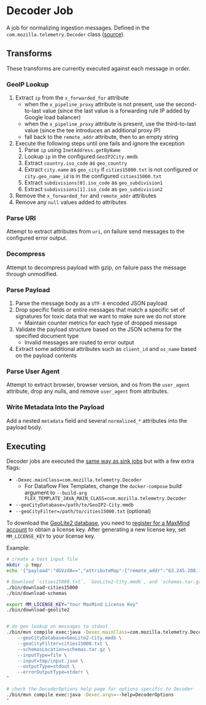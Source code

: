 # Decoder Job

A job for normalizing ingestion messages. Defined in the `com.mozilla.telemetry.Decoder` class ([source](https://github.com/mozilla/gcp-ingestion/blob/main/ingestion-beam/src/main/java/com/mozilla/telemetry/Decoder.java)).

## Transforms

These transforms are currently executed against each message in order.

### GeoIP Lookup

1. Extract `ip` from the `x_forwarded_for` attribute
   - when the `x_pipeline_proxy` attribute is not present, use the
     second-to-last value (since the last value is a forwarding rule IP
     added by Google load balancer)
   - when the `x_pipeline_proxy` attribute is present, use the third-to-last
     value (since the tee introduces an additional proxy IP)
   - fall back to the `remote_addr` attribute, then to an empty string
1. Execute the following steps until one fails and ignore the exception
   1. Parse `ip` using `InetAddress.getByName`
   1. Lookup `ip` in the configured `GeoIP2City.mmdb`
   1. Extract `country.iso_code` as `geo_country`
   1. Extract `city.name` as `geo_city` if `cities15000.txt` is not configured
      or `city.geo_name_id` is in the configured `cities15000.txt`
   1. Extract `subdivisions[0].iso_code` as `geo_subdivision1`
   1. Extract `subdivisions[1].iso_code` as `geo_subdivision2`
1. Remove the `x_forwarded_for` and `remote_addr` attributes
1. Remove any `null` values added to attributes

### Parse URI

Attempt to extract attributes from `uri`, on failure send messages to the
configured error output.

### Decompress

Attempt to decompress payload with gzip, on failure pass the message through
unmodified.

### Parse Payload

1. Parse the message body as a `UTF-8` encoded JSON payload
1. Drop specific fields or entire messages that match a specific set of signatures
   for toxic data that we want to make sure we do not store
   - Maintain counter metrics for each type of dropped message
1. Validate the payload structure based on the JSON schema for the specified
   document type
   - Invalid messages are routed to error output
1. Extract some additional attributes such as `client_id` and `os_name`
   based on the payload contents

### Parse User Agent

Attempt to extract browser, browser version, and os from the `user_agent`
attribute, drop any nulls, and remove `user_agent` from attributes.

### Write Metadata Into the Payload

Add a nested `metadata` field and several `normalized_*` attributes into the
payload body.

## Executing

Decoder jobs are executed the [same way as sink jobs](../sink-job/#executing)
but with a few extra flags:

- `-Dexec.mainClass=com.mozilla.telemetry.Decoder`
  - For Dataflow Flex Templates, change the `docker-compose` build argument to
    `--build-arg FLEX_TEMPLATE_JAVA_MAIN_CLASS=com.mozilla.telemetry.Decoder`
- `--geoCityDatabase=/path/to/GeoIP2-City.mmdb`
- `--geoCityFilter=/path/to/cities15000.txt` (optional)

To download the [GeoLite2 database](https://dev.maxmind.com/geoip/geoip2/geolite2/),
you need to [register for a MaxMind account](https://www.maxmind.com/en/geolite2/signup)
to obtain a license key. After generating a new license key, set `MM_LICENSE_KEY` to
your license key.

Example:

```bash
# create a test input file
mkdir -p tmp/
echo '{"payload":"dGVzdA==","attributeMap":{"remote_addr":"63.245.208.195"}}' > tmp/input.json

# Download `cities15000.txt`, `GeoLite2-City.mmdb`, and `schemas.tar.gz`
./bin/download-cities15000
./bin/download-schemas

export MM_LICENSE_KEY="Your MaxMind License Key"
./bin/download-geolite2


# do geo lookup on messages to stdout
./bin/mvn compile exec:java -Dexec.mainClass=com.mozilla.telemetry.Decoder -Dexec.args="\
    --geoCityDatabase=GeoLite2-City.mmdb \
    --geoCityFilter=cities15000.txt \
    --schemasLocation=schemas.tar.gz \
    --inputType=file \
    --input=tmp/input.json \
    --outputType=stdout \
    --errorOutputType=stderr \
"

# check the DecoderOptions help page for options specific to Decoder
./bin/mvn compile exec:java -Dexec.args=--help=DecoderOptions
"
```
